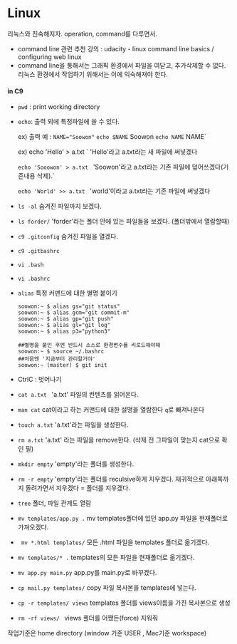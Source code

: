 # Linux

리눅스와 친숙해지자. operation, command를 다루면서.



* command line 관련 추천 강의 : udacity -  linux command line basics / configuring web linux
* command line을 통해서는 그래픽 환경에서 파일을 여닫고, 추가삭제할 수 없다. 리눅스 환경에서 작업하기 위해서는 이에 익숙해져야 한다. 

#### in C9

* `pwd` : print working directory

* `echo`: 출력 외에 특정파일에 쓸 수 있다. 

  ex) 출력 예 : `NAME="Soowon"` `echo $NAME` Soowon `echo NAME` NAME` 

  ex) echo 'Hello' > a.txt ` 'Hello'라고 a.txt라는 새 파일에 써넣겠다 

   `echo 'Sooowon' > a.txt ` 'Soowon'라고 a.txt라는 기존 파일에 덮어쓰겠다(기존내용 삭제).` 

  `echo 'World' >> a.txt ` 'world'이라고 a.txt라는 기존 파일에 써넣겠다 

* `ls -al` 숨겨진 파일까지 보겠다.

* `ls forder/` 'forder'라는 폴더 안에 있는 파일들을 보겠다. (폴더밖에서 열람할때)

* `c9 .gitconfig`  숨겨진 파일을 열겠다.

* `c9 .gitbashrc`

* `vi .bash` 

* `vi .bashrc`

* `alias` 특정 커맨드에 대한 별명 붙이기

  ```
  soowon:~ $ alias gs="git status"
  soowon:~ $ alias gcm="git commit-m"
  soowon:~ $ alias gp="git push"
  soowon:~ $ alias gl="git log"
  soowon:~ $ alias p3="python3"
  
  ##별명을 붙인 후엔 반드시 소스로 환경변수를 리로드해야해 
  soowon:~ $ source ~/.bashrc
  ##처음엔 '지금부터 관리할거야' 
  soowon:~ (master) $ git init 
  ```

* CtrlC : 벗어나기  

* `cat a.txt ` 'a.txt' 파일의 컨텐츠를 읽어온다. 

* `man cat` cat이라고 하는 커맨드에 대한 설명을 열람한다 `q`로 빠져나온다

* `touch a.txt` 'a.txt'라는 파일을 생성한다. 

* `rm a.txt` 'a.txt' 라는 파일을 remove한다.  (삭제 전 그파일이 맞는지 cat으로 확인 필)

* `mkdir empty` 'empty'라는 폴더를 생성한다.
* `rm -r empty` 'empty'라는 폴더를 reculsive하게 지우겠다. 재귀적으로 아래쪽까지 돌려가면서 지우겠다 = 폴더를 지우겠다.
* `tree` 폴더, 파일 관계도 열람
* `mv templates/app.py .` mv templates폴더에 있던 app.py 파일을 현재폴더로 가져오겠다. 
* ` mv *.html templates/` 모든 .html 파일을 templates 폴더로 옮기겠다.  
* `mv templates/* .` templates의 모든 파일을 현재폴더로 옮기겠다. 
* `mv app.py main.py` app.py를 main.py로 바꾸겠다. 
* `cp mail.py templates/` copy 파일 복사본을 templates에 넣는다. 
* `cp -r templates/ views` templates 폴더를 views이름을 가진 복사본으로 생성 
* `rm -rf views/ ` views 폴더를 어쨌든(force) 지워줘 

작업기준은 home directory (window 기준 USER , Mac기준 workspace)





